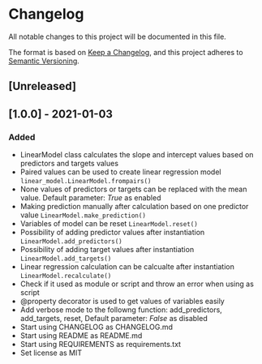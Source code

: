# Changelog
All notable changes to this project will be documented in this file.

The format is based on [Keep a Changelog](https://keepachangelog.com/en/1.0.0/),
and this project adheres to [Semantic Versioning](https://semver.org/spec/v2.0.0.html).

## [Unreleased]
## [1.0.0] - 2021-01-03

### Added
- LinearModel class calculates the slope and intercept values based on predictors and targets values
- Paired values can be used to create linear regression model `linear_model.LinearModel.frompairs()`
- None values of predictors or targets can be replaced with the mean value. Default parameter: *True* as enabled
- Making prediction manually after calculation based on one predictor value `LinearModel.make_prediction()`
- Variables of model can be reset `LinearModel.reset()`
- Possibility of adding predictor values after instantiation `LinearModel.add_predictors()`
- Possibility of adding target values after instantiation `LinearModel.add_targets()`
- Linear regression calculation can be calcualte after instantiation `LinearModel.recalculate()`
- Check if it used as module or script and throw an error when using as script
- @property decorator is used to get values of variables easily
- Add verbose mode to the followng function: add_predictors, add_targets, reset, Default parameter: *False* as disabled
- Start using CHANGELOG as CHANGELOG.md
- Start using README as README.md
- Start using REQUIREMENTS as requirements.txt
- Set license as MIT